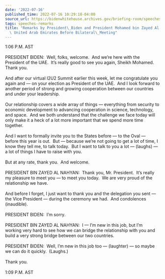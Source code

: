 ```yaml
---
date: '2022-07-16'
published_time: 2022-07-16 10:29:18-04:00
source_url: https://bidenwhitehouse.archives.gov/briefing-room/speeches-remarks/2022/07/16/remarks-by-president-biden-and-president-mohamed-bin-zayed-al-nahyan-of-the-united-arab-emirates-before-bilateral-meeting/
tags: speeches-remarks
title: "Remarks by President\_Biden and President Mohamed bin Zayed Al Nahyan of the\
  \ United Arab Emirates Before Bilateral\_Meeting"
---
```

 
1:06 P.M. AST   
   
PRESIDENT BIDEN:  Well, folks, welcome.  And we’re here with the
President of the UAE.  It’s really good to see you again, Sheikh
Mohamed.  Thank you.  
   
And after our virtual I2U2 Summit earlier this week, let me congratulate
you again and — on your election as President of the UAE.  And I look
forward to another period of strong and growing cooperation between our
countries and under your leadership.  
   
Our relationship covers a wide array of things — everything from
security to economic development to advancing cooperation in science,
technology, and space.  And we both understand that the challenge we
face today will only make it a heck of a lot more important that we
spend more time together.   
   
And I want to formally invite you to the States before — to the Oval —
before this year is out.  But — because we’re not going to get a lot of
time, I know they tell me, to talk today.  But I want to talk to you a
lot — (laughs) — a lot of things I have to raise with you.  
   
But at any rate, thank you.  And welcome.   
   
PRESIDENT BIN ZAYED AL NAHYAN:  Thank you, Mr. President.  It’s really
my pleasure to meet you — to meet you today.  We are very proud of the
relationship we have.   
   
And before I forget, I just want to thank you and the delegation you
sent — the Vice President — during the ceremony we had.  And condolences
(inaudible).  
   
PRESIDENT BIDEN:  I’m sorry.  
   
PRESIDENT BIN ZAYED AL NAHYAN:  I — I’m new in this job, but I’m working
very hard to see how we can bridge the relationship with you and build a
very strong bridge between our two countries.   
   
PRESIDENT BIDEN:  Well, I’m new in this job too — (laughter) — so maybe
we can do it quickly.  (Laughs.)   
   
Thank you.  
   
1:09 P.M. AST
